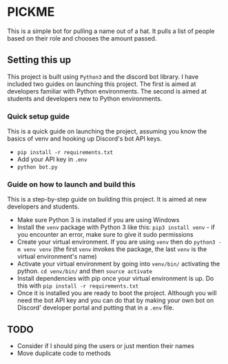 # PICKME

This is a simple bot for pulling a name out of a hat. It pulls a list of people based on their role and chooses the amount passed.

## Setting this up

This project is built using `Python3` and the discord bot library. I have included two guides on launching this project. The first is aimed at developers familiar with Python environments. The second is aimed at students and developers new to Python environments.

### Quick setup guide

This is a quick guide on launching the project, assuming you know the basics of venv and hooking up Discord's bot API keys.

- `pip install -r requirements.txt`
- Add your API key in `.env`
- `python bot.py`

### Guide on how to launch and build this

This is a step-by-step guide on building this project. It is aimed at new developers and students.

- Make sure Python 3 is installed if you are using Windows
- Install the `venv` package with Python 3 like this: `pip3 install venv` - if you encounter an error, make sure to give it sudo permissions
- Create your virtual environment. If you are using `venv` then do `python3 -m venv venv` (the first `venv` invokes the package, the last `venv` is the virtual environment's name)
- Activate your virtual environment by going into `venv/bin/` activating the python. `cd venv/bin/` and then `source activate`
- Install dependencies with pip once your virtual environment is up. Do this with `pip install -r requirements.txt`
- Once it is installed you are ready to boot the project. Although you will need the bot API key and you can do that by making your own bot on Discord' developer portal and putting that in a `.env` file.

## TODO

- Consider if I should ping the users or just mention their names
- Move duplicate code to methods
